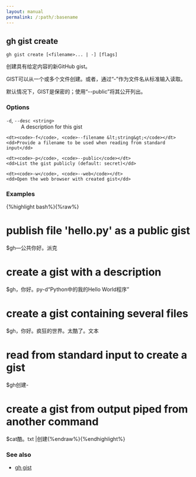```yaml
---
layout: manual
permalink: /:path/:basename
---
```


## gh gist create

```
gh gist create [<filename>... | -] [flags]
```

创建具有给定内容的新GitHub gist。

GIST可以从一个或多个文件创建。或者，通过“-”作为文件名从标准输入读取。

默认情况下，GIST是保密的；使用“--public”将其公开列出。

### Options

<dl class="flags">
	<dt><code>-d</code>, <code>--desc &lt;string&gt;</code></dt>
	<dd>A description for this gist</dd>

```
<dt><code>-f</code>, <code>--filename &lt;string&gt;</code></dt>
<dd>Provide a filename to be used when reading from standard input</dd>

<dt><code>-p</code>, <code>--public</code></dt>
<dd>List the gist publicly (default: secret)</dd>

<dt><code>-w</code>, <code>--web</code></dt>
<dd>Open the web browser with created gist</dd>
```

</dl>

### Examples

{%highlight bash%}{%raw%}

# publish file 'hello.py' as a public gist

$gh—公共你好。派克

# create a gist with a description

$gh，你好。py-d“Python中的我的Hello World程序”

# create a gist containing several files

$gh，你好。疯狂的世界。太酷了。文本

# read from standard input to create a gist

$gh创建-

# create a gist from output piped from another command

$cat酷。txt |创建{%endraw%}{%endhighlight%}

### See also

-   [gh gist](./gh_gist)
